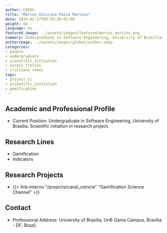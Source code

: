 ```yaml
---
author: CEDIS
title: "Marcus Vinicius Paiva Martins"
date: 2024-02-17T00:50:20-03:00
weight: 44
language: en
featured_image: ../assets/images/featured/marcus_martins.png
summary: Undergraduate in Software Engineering, University of Brasília
authorimage: ../assets/images/global/author.webp
categories: 
- people
- undergraduate
- scientific_initiation
- sergio_freitas
- cristiane_ramos
tags: 
- project_cc
- scientific_initiation
- gamification
---
```

## Academic and Professional Profile
- Current Position: Undergraduate in Software Engineering, University of Brasília. Scientific initiation in research project.

## Research Lines
- Gamification
- Indicators

## Research Projects
- {{< link-interno "/projects/canal_ciencia" "Gamification Science Channel" >}}

## Contact
- Professional Address: University of Brasília, UnB Gama Campus, Brasília - DF, Brazil.